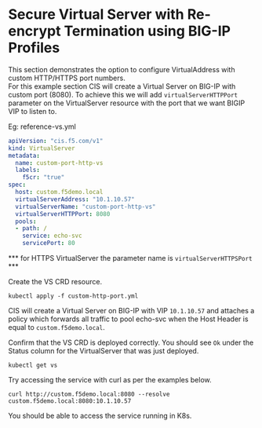 # Secure Virtual Server with Re-encrypt Termination using BIG-IP Profiles

This section demonstrates the option to configure VirtualAddress with custom HTTP/HTTPS port numbers.  
For this example section CIS will create a Virtual Server on BIG-IP with custom port (8080). To achieve this we will add `virtualServerHTTPPort` parameter on the VirtualServer resource with the port that we want BIGIP VIP to listen to. 

Eg: reference-vs.yml
```yml
apiVersion: "cis.f5.com/v1"
kind: VirtualServer
metadata:
  name: custom-port-http-vs
  labels:
    f5cr: "true"
spec:
  host: custom.f5demo.local
  virtualServerAddress: "10.1.10.57"
  virtualServerName: "custom-port-http-vs"
  virtualServerHTTPPort: 8080
  pools:
  - path: /
    service: echo-svc
    servicePort: 80
```
*** for HTTPS VirtualServer the parameter name is `virtualServerHTTPSPort` ***


Create the VS CRD resource. 
```
kubectl apply -f custom-http-port.yml
```
CIS will create a Virtual Server on BIG-IP with VIP `10.1.10.57` and attaches a policy which forwards all traffic to pool echo-svc when the Host Header is equal to `custom.f5demo.local`.   


Confirm that the VS CRD is deployed correctly. You should see `Ok` under the Status column for the VirtualServer that was just deployed.
```
kubectl get vs 
```

Try accessing the service with curl as per the examples below. 
```
curl http://custom.f5demo.local:8080 --resolve custom.f5demo.local:8080:10.1.10.57
```

You should be able to access the service running in K8s.